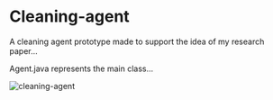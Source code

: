 # Cleaning-agent

A cleaning agent prototype made to support the idea of my research paper...

Agent.java represents the main class...

![cleaning-agent](https://user-images.githubusercontent.com/61118857/114261455-5f464a00-99e3-11eb-9473-0a990ca90edb.gif)


